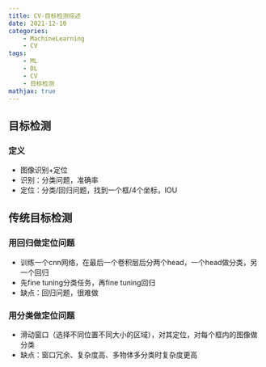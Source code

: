 ```yaml
---
title: CV-目标检测综述
date: 2021-12-10
categories: 
    - MachineLearning
    - CV
tags:  
    - ML
    - DL
    - CV
    - 目标检测
mathjax: true
---
```

<meta name="referrer" content="no-referrer"/>

## 目标检测

### 定义

- 图像识别+定位
- 识别：分类问题，准确率
- 定位：分类/回归问题，找到一个框/4个坐标，IOU
  
## 传统目标检测

### 用回归做定位问题

- 训练一个cnn网络，在最后一个卷积层后分两个head，一个head做分类，另一个回归
- 先fine tuning分类任务，再fine tuning回归
- 缺点：回归问题，很难做

### 用分类做定位问题

- 滑动窗口（选择不同位置不同大小的区域），对其定位，对每个框内的图像做分类
- 缺点：窗口冗余、复杂度高、多物体多分类时复杂度更高